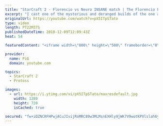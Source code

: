 ```yaml
---
title: "StarCraft 2 - Florencio vs Neuro INSANE match | The Florencio Files #15"
excerpt: "I cast one of the mysterious and deranged builds of the one and only Florencio, the dude that invented the proxy nexus recall rush  -- Watch live at https://www.twitch.tv/x5_pig"
originalUrl: https://youtube.com/watch?v=pX5ITpSTato
type: video
length: PT22M37S
publishedDateTime: 2018-12-09T12:09:43Z
heat: 54

featuredContent: "<iframe width=\"800\" height=\"500\" frameborder=\"0\" src=\"https://www.youtube.com/embed/pX5ITpSTato\" allow=\"accelerometer; autoplay; encrypted-media; gyroscope; picture-in-picture\" allowfullscreen></iframe>"

provider:
  name: PiG
  domain: youtube.com

topics:
  - StarCraft 2
  - Protoss

images:
  - url: https://i.ytimg.com/vi/pX5ITpSTato/maxresdefault.jpg
    width: 1280
    height: 720
    isCached: true

secured: "fw+iOZNCRFHPwjACuJIvijRoMRC89w3MLMsnEXHly9jWK7V9wotKPXlslah6yWKTi/Qx09VDvcR3S8djU9WPjMStDWyNdB52zNUlFgFh8HPPF6xmbpuXIqxTgV2c+hleBehpS685BztYhp3aKarmDL9KsZDNwsuZ0KprOeBotEPhMV3nU25Cu/hQwXzkV9nD+TEG9cpRXv2DUxGPNF+vtXCmBHUks8ExVxtt5mK/S28V2h4kpTclKF2d2/KIHJw3+9bskCXa9kKIfAEnKI0yj1Q+l1Mml9NzPmRCShq14WwySi0Waq/PCBTe3V/bupozQGAZKk7yM84FAWEisRXafMzL0L2P+O/2RfM0z1mw31fuFSWEfzm9B5tGMv4yHklbz6oYsVCsm9Ue5GYjBnxbpwr95IItCrjWLVNT2SJ/lHk=;00jCHaGKMUYJxsniNGq8bA=="
---
```


